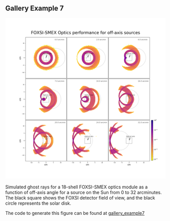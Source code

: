 Gallery Example 7
-----------------

![](gallery_example7.png)

Simulated ghost rays for a 18-shell FOXSI-SMEX optics module as a function of 
off-axis angle for a source on the Sun from 0 to 32 arcminutes.
The black square shows the FOXSI detector field of view, and the black circle represents the solar disk.

The code to generate this figure can be found at [gallery_example7](gallery_example7.py)